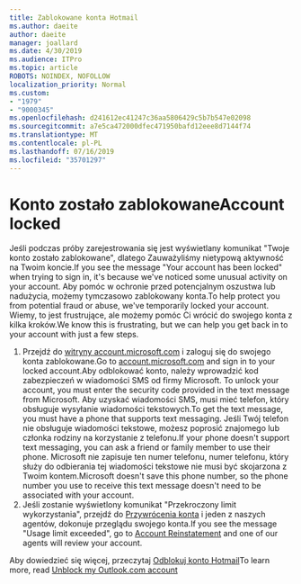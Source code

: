 ```yaml
---
title: Zablokowane konta Hotmail
ms.author: daeite
author: daeite
manager: joallard
ms.date: 4/30/2019
ms.audience: ITPro
ms.topic: article
ROBOTS: NOINDEX, NOFOLLOW
localization_priority: Normal
ms.custom:
- "1979"
- "9000345"
ms.openlocfilehash: d241612ec41247c36aa5806429c5b7b547e02098
ms.sourcegitcommit: a7e5ca472000dfec471950bafd12eee8d7144f74
ms.translationtype: MT
ms.contentlocale: pl-PL
ms.lasthandoff: 07/16/2019
ms.locfileid: "35701297"
---
```

# <a name="account-locked"></a><span data-ttu-id="e31eb-102">Konto zostało zablokowane</span><span class="sxs-lookup"><span data-stu-id="e31eb-102">Account locked</span></span>

<span data-ttu-id="e31eb-103">Jeśli podczas próby zarejestrowania się jest wyświetlany komunikat "Twoje konto zostało zablokowane", dlatego Zauważyliśmy nietypową aktywność na Twoim koncie.</span><span class="sxs-lookup"><span data-stu-id="e31eb-103">If you see the message "Your account has been locked" when trying to sign in, it's because we've noticed some unusual activity on your account.</span></span> <span data-ttu-id="e31eb-104">Aby pomóc w ochronie przed potencjalnym oszustwa lub nadużycia, możemy tymczasowo zablokowany konta.</span><span class="sxs-lookup"><span data-stu-id="e31eb-104">To help protect you from potential fraud or abuse, we've temporarily locked your account.</span></span> <span data-ttu-id="e31eb-105">Wiemy, to jest frustrujące, ale możemy pomóc Ci wrócić do swojego konta z kilka kroków.</span><span class="sxs-lookup"><span data-stu-id="e31eb-105">We know this is frustrating, but we can help you get back in to your account with just a few steps.</span></span>

1. <span data-ttu-id="e31eb-106">Przejdź do [witryny account.microsoft.com](https://go.microsoft.com/fwlink/?linkid=2090484) i zaloguj się do swojego konta zablokowane.</span><span class="sxs-lookup"><span data-stu-id="e31eb-106">Go to [account.microsoft.com](https://go.microsoft.com/fwlink/?linkid=2090484) and sign in to your locked account.</span></span><span data-ttu-id="e31eb-107">Aby odblokować konto, należy wprowadzić kod zabezpieczeń w wiadomości SMS od firmy Microsoft.</span><span class="sxs-lookup"><span data-stu-id="e31eb-107"> To unlock your account, you must enter the security code provided in the text message from Microsoft.</span></span> <span data-ttu-id="e31eb-108">Aby uzyskać wiadomości SMS, musi mieć telefon, który obsługuje wysyłanie wiadomości tekstowych.</span><span class="sxs-lookup"><span data-stu-id="e31eb-108">To get the text message, you must have a phone that supports text messaging.</span></span> <span data-ttu-id="e31eb-109">Jeśli Twój telefon nie obsługuje wiadomości tekstowe, możesz poprosić znajomego lub członka rodziny na korzystanie z telefonu.</span><span class="sxs-lookup"><span data-stu-id="e31eb-109">If your phone doesn't support text messaging, you can ask a friend or family member to use their phone.</span></span> <span data-ttu-id="e31eb-110">Microsoft nie zapisuje ten numer telefonu, numer telefonu, który służy do odbierania tej wiadomości tekstowe nie musi być skojarzona z Twoim kontem.</span><span class="sxs-lookup"><span data-stu-id="e31eb-110">Microsoft doesn't save this phone number, so the phone number you use to receive this text message doesn't need to be associated with your account.</span></span>
2. <span data-ttu-id="e31eb-111">Jeśli zostanie wyświetlony komunikat "Przekroczony limit wykorzystania", przejdź do [Przywrócenia konta](https://go.microsoft.com/fwlink/?linkid=2090483) i jeden z naszych agentów, dokonuje przeglądu swojego konta.</span><span class="sxs-lookup"><span data-stu-id="e31eb-111">If you see the message "Usage limit exceeded", go to [Account Reinstatement](https://go.microsoft.com/fwlink/?linkid=2090483) and one of our agents will review your account.</span></span>

<span data-ttu-id="e31eb-112">Aby dowiedzieć się więcej, przeczytaj [Odblokuj konto Hotmail](https://support.office.com/article/f4ad2701-d166-4d8b-8a6a-9af2a1f8a4c4?wt.mc_id=Office_Outlook_com_Alchemy)</span><span class="sxs-lookup"><span data-stu-id="e31eb-112">To learn more, read [Unblock my Outlook.com account](https://support.office.com/article/f4ad2701-d166-4d8b-8a6a-9af2a1f8a4c4?wt.mc_id=Office_Outlook_com_Alchemy)</span></span> 
